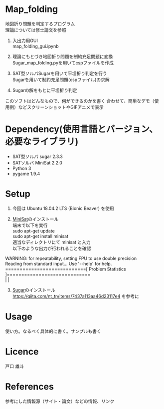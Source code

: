# Map_folding
地図折り問題を判定するプログラム  
理論については修士論文を参照 

1. 入出力用GUI  
map_folding_gui.ipynb

2. 理論にもとづき地図折り問題を制約充足問題に変換  
Sugar_map_folding.pyを用いてcspファイルを作成

3. SAT型ソルバSugarを用いて平坦折り判定を行う  
Sugarを用いて制約充足問題(cspファイル)の求解

4. Sugarの解をもとに平坦折り判定


このソフトはどんなもので、何ができるのかを書く
合わせて、簡単なデモ（使用例）などスクリーンショットやGIFアニメで表示

# Dependency(使用言語とバージョン、必要なライブラリ)  
* SAT型ソルバ sugar 2.3.3  
* SATソルバ MiniSat 2.2.0  
* Python 3  
* pygame 1.9.4

# Setup
1. 今回は Ubuntu 18.04.2 LTS (Bionic Beaver) を使用  

2. [MiniSat](http://minisat.se/)のインストール  
端末で以下を実行  
sudo apt-get update  
sudo apt-get install minisat  
適当なディレクトリにて minisat と入力  
以下のような出力が行われることを確認  

WARNING: for repeatability, setting FPU to use double precision  
Reading from standard input... Use '--help' for help.  
============================[ Problem Statistics ]=============================  
|                                                                             |  

3. [Sugar](http://bach.istc.kobe-u.ac.jp/sugar/)のインストール  
https://qiita.com/nt_tn/items/7437a113aa46d23117e4 を参考に
# Usage
使い方。なるべく具体的に書く。サンプルも書く

# Licence
戸口 雄斗

# References
参考にした情報源（サイト・論文）などの情報、リンク

